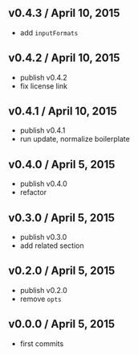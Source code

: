 

## v0.4.3 / April 10, 2015
- add `inputFormats`

## v0.4.2 / April 10, 2015
- publish v0.4.2
- fix license link

## v0.4.1 / April 10, 2015
- publish v0.4.1
- run update, normalize boilerplate

## v0.4.0 / April 5, 2015
- publish v0.4.0
- refactor

## v0.3.0 / April 5, 2015
- publish v0.3.0
- add related section

## v0.2.0 / April 5, 2015
- publish v0.2.0
- remove `opts`

## v0.0.0 / April 5, 2015
- first commits